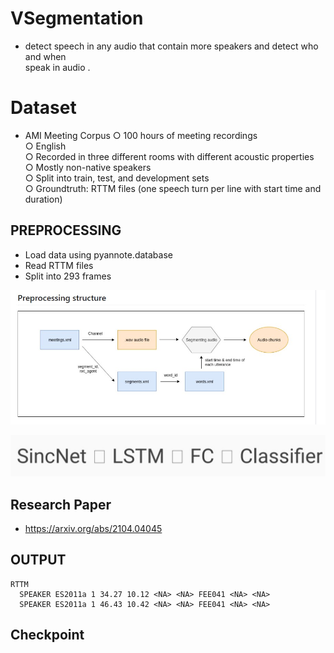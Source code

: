 # VSegmentation
   - detect speech in any audio that contain more speakers and detect who and when   
     speak in audio .


# Dataset
 - AMI Meeting Corpus 
   ○ 100 hours of meeting recordings<br/>
   ○ English <br/>
   ○ Recorded in three different rooms with different acoustic properties<br/>
   ○ Mostly non-native speakers<br/>
   ○ Split into train, test, and development sets<br/>
   ○ Groundtruth: RTTM files (one speech turn per line with start time and duration)<br/>

## PREPROCESSING
 -	Load data using pyannote.database
 -	Read RTTM files 
 -	Split into 293 frames

 ![AMI](AMI.jpg)


 ![Architecture](architecture.jpg)

 ## Research Paper
  - https://arxiv.org/abs/2104.04045


## OUTPUT 
    RTTM 
      SPEAKER ES2011a 1 34.27 10.12 <NA> <NA> FEE041 <NA> <NA>
      SPEAKER ES2011a 1 46.43 10.42 <NA> <NA> FEE041 <NA> <NA>




## Checkpoint 

